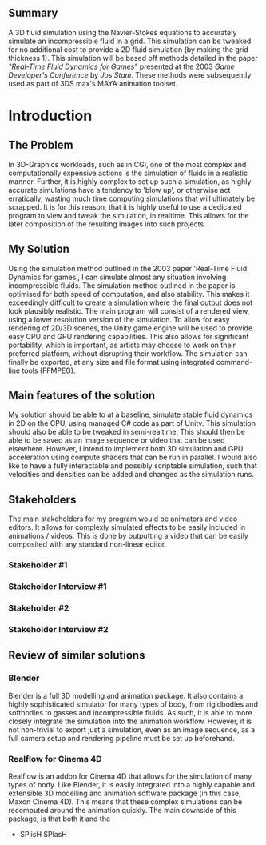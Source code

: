 ## Summary
A 3D fluid simulation using the Navier-Stokes equations to accurately simulate an incompressible fluid in a grid. This simulation can be tweaked for no additional cost to provide a 2D fluid simulation (by making the grid thickness 1). This simulation will be based off methods detailed in the paper [*"Real-Time Fluid Dynamics for Games"*](https://web.archive.org/web/20200805215025/https://pdfs.semanticscholar.org/847f/819a4ea14bd789aca8bc88e85e906cfc657c.pdf) presented at the 2003 *Game Developer's Conference* by *Jos Stam*. These methods were subsequently used as part of 3DS max's MAYA animation toolset.
# Introduction

## The Problem
In 3D-Graphics workloads, such as in CGI, one of the most complex and computationally expensive actions is the simulation of fluids in a realistic manner. Further, it is highly complex to set up such a simulation, as highly accurate simulations have a tendency to 'blow up', or otherwise act erratically, wasting much time computing simulations that will ultimately be scrapped. It is for this reason, that it is highly useful to use a dedicated program to view and tweak the simulation, in realtime. This allows for the later composition of the resulting images into such projects.

## My Solution
Using the simulation method outlined in the 2003 paper 'Real-Time Fluid Dynamics for games', I can simulate almost any situation involving incompressible fluids. The simulation method outlined in the paper is optimised for both speed of computation, and also stability. This makes it exceedingly difficult to create a simulation where the final output does not look plausibly realistic. The main program will consist of a rendered view, using a lower resolution version of the simulation. To allow for easy rendering of 2D/3D scenes, the Unity game engine will be used to provide easy CPU and GPU rendering capabilities. This also allows for significant portability, which is important, as artists may choose to work on their preferred platform, without disrupting their workflow. The simulation can finally be exported, at any size and file format using integrated command-line tools (FFMPEG).

## Main features of the solution
My solution should be able to at a baseline, simulate stable fluid dynamics in 2D on the CPU, using managed C# code as part of Unity. This simulation should also be able to be tweaked in semi-realtime. This should then be able to be saved as an image sequence or video that can be used elsewhere. However, I intend to implement both 3D simulation and GPU acceleration using compute shaders that can be run in parallel. I would also like to have a fully interactable and possibly scriptable simulation, such that velocities and densities can be added and changed as the simulation runs.

## Stakeholders
The main stakeholders for my program would be animators and video editors. It allows for complexly simulated effects to be easily included in animations / videos. This is done by outputting a video that can be easily composited with any standard non-linear editor.

### Stakeholder #1

### Stakeholder Interview #1

### Stakeholder #2

### Stakeholder Interview #2

## Review of similar solutions
### Blender
Blender is a full 3D modelling and animation package. It also contains a highly sophisticated simulator for many types of body, from rigidbodies and softbodies to gasses and incompressible fluids. As such, it is able to more closely integrate the simulation into the animation workflow. However, it is not non-trivial to export just a simulation, even as an image sequence, as a full camera setup and rendering pipeline must be set up beforehand.

### Realflow for Cinema 4D
Realflow is an addon for Cinema 4D that allows for the simulation of many types of body. Like Blender, it is easily integrated into a highly capable and extensible 3D modelling and animation software package (in this case, Maxon Cinema 4D). This means that these complex simulations can be recomputed around the animation quickly. The main downside of this package, is that both it and the 

- SPlisH SPlasH
